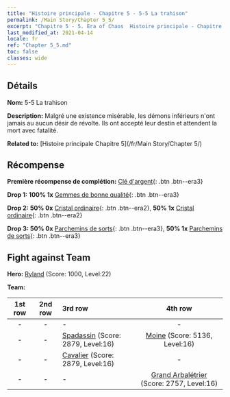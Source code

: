 ```yaml
---
title: "Histoire principale - Chapitre 5 - 5-5 La trahison"
permalink: /Main Story/Chapter 5_5/
excerpt: "Chapitre 5 - 5. Era of Chaos  Histoire principale - Chapitre 5_5. 5-5 La trahison"
last_modified_at: 2021-04-14
locale: fr
ref: "Chapter 5_5.md"
toc: false
classes: wide
---
```


## Détails

 **Nom:** 5-5 La trahison

 **Description:** Malgré une existence misérable, les démons inférieurs n'ont jamais au aucun désir de révolte. Ils ont accepté leur destin et attendent la mort avec fatalité.

 **Related to:** [Histoire principale Chapitre 5](/fr/Main Story/Chapter 5/)

## Récompense

 **Première récompense de complétion:** [Clé d'argent](/fr/Items/con_693/){: .btn .btn--era3}

 **Drop 1:** **100% 1x** [Gemmes de bonne qualité](/fr/Items/mat_16/){: .btn .btn--era3}

 **Drop 2:** **50% 0x** [Cristal ordinaire](/fr/Items/mat_11/){: .btn .btn--era2}, **50% 1x** [Cristal ordinaire](/fr/Items/mat_11/){: .btn .btn--era2}

 **Drop 3:** **50% 0x** [Parchemins de sorts](/fr/Items/con_694/){: .btn .btn--era3}, **50% 1x** [Parchemins de sorts](/fr/Items/con_694/){: .btn .btn--era3}


## Fight against Team
 **Hero:** [Ryland](/fr/heroes/Ryland/) (Score: 1000, Level:22)

 **Team:**


  | 1st row | 2nd row | 3rd row | 4th row |
  |:----:|:----:|:----|:----:|
  | - | - | - | - |
  | - | - | [Spadassin](/fr/units/Swordsman/) (Score: 2879, Level:16)  | [Moine](/fr/units/Monk/) (Score: 5136, Level:16)  |
  | - | - | [Cavalier](/fr/units/Cavalier/) (Score: 2879, Level:16)  | - |
  | - | - | - | [Grand Arbalétrier](/fr/units/Marksman/) (Score: 2757, Level:16)  |


